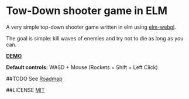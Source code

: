 # Tow-Down shooter game in ELM
A very simple top-down shooter game written in elm using [elm-webgl](https://github.com/elm-community/elm-webgl/).

The goal is simple: kill waves of enemies and try not to die as long as you can.

**[DEMO](http://sulring.github.io/elmion)**

**Default controls:**
WASD + Mouse (Rockets = Shift + Left Click)

##TODO
See [Roadmap](https://github.com/Sulring/elmaction/blob/master/TODO.md)

##LICENSE
[MIT](https://github.com/Sulring/elmaction/blob/master/LICENSE.md)
